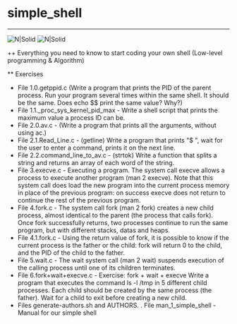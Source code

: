# simple_shell
---
![N|Solid](https://www.holbertonschool.com/holberton-logo.png) ![N|Solid](https://intranet.hbtn.io/assets/holberton-logo-coral-27055cb2f875eb10bf3b3942e52a24581bc0667695bdc856d4f08b469b678000.png)


++ Everything you need to know to start coding your own shell (Low-level programming & Algorithm)

** Exercises

- File 1.0.getppid.c (Write a program that prints the PID of the parent process. Run your program several times within the same shell. It should be the same. Does echo $$ print the same value? Why?)
- File 1.1._proc_sys_kernel_pid_max - Write a shell script that prints the maximum value a process ID can be.
- File 2.0.av.c - (Write a program that prints all the arguments, without using ac.)
- File 2.1.Read_Line.c - (getline) Write a program that prints "$ ", wait for the user to enter a command, prints it on the next line.
- File 2.2.command_line_to_av.c - (strtok) Write a function that splits a string and returns an array of each word of the string.
- File 3.execve.c - Executing a program. The system call execve allows a process to execute another program (man 2 execve). Note that this system call does load the new program into the current process memory in place of the previous program: on success execve does not return to continue the rest of the previous program.
- File 4.fork.c - The system call fork (man 2 fork) creates a new child process, almost identical to the parent (the process that calls fork). Once fork successfully returns, two processes continue to run the same program, but with different stacks, datas and heaps.
- File 4.1.fork.c - Using the return value of fork, it is possible to know if the current process is the father or the child: fork will return 0 to the child, and the PID of the child to the father.
- File 5.wait.c - The wait system call (man 2 wait) suspends execution of the calling process until one of its children terminates.
- File 6.fork+wait+execve.c - Exercise: fork + wait + execve Write a program that executes the command ls -l /tmp in 5 different child processes. Each child should be created by the same process (the father). Wait for a child to exit before creating a new child.
- Files generate-authors.sh and AUTHORS. . File man_1_simple_shell - Manual for our simple shell
